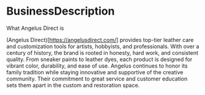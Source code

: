 # BusinessDescription
What Angelus Direct is 


(Angelus Direct)[https://angelusdirect.com/] provides top-tier leather care and customization tools for artists, hobbyists, and professionals. With over a century of history, the brand is rooted in honesty, hard work, and consistent quality. From sneaker paints to leather dyes, each product is designed for vibrant color, durability, and ease of use. Angelus continues to honor its family tradition while staying innovative and supportive of the creative community. Their commitment to great service and customer education sets them apart in the custom and restoration space.

